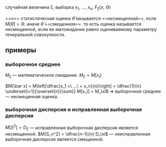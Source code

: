 случайная величина $\xi$, выборка $x_1,\ ...,\ x_n$, $F_\xi(x,\ \Theta)$

==$\aleph$== статистическая оценка $\hat \theta$ называется *==несмещенной==*, если $M[\hat \theta] = \Theta$. иначе $\hat \theta$ *==смещенная==*. то есть оценка называется несмещенной, если ее матожидание равно оцениваемому параметру генеральной совокупности.

## примеры
### выборочное среднее
$M_\xi$ — математическое ожидание. $M_\xi = M[x_i]$

$M[\bar x] = M\left[\dfrac{x_1 +\ ...\ + x_n}{n}\right] = \dfrac{1}{n} \underset{i=1}{\overset{n}{\sum}} M[x_i] = M_\xi$ $\Rightarrow$ выборочное среднее — несмещенная оценка.

### выборочная дисперсия и исправленная выборочная дисперсия

$M[S^2] = D_\xi$ — исправленная выборочная дисперсия является несмещенной.
$M[S_n^2] = \dfrac{n-1}{n} D_\xi$ — неисправленная выборочная дисперсия является смещенной.
